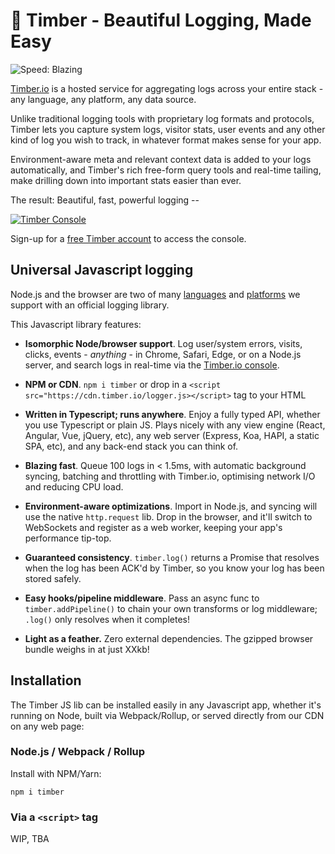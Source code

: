 # 🌲 Timber - Beautiful Logging, Made Easy

![Speed: Blazing](https://img.shields.io/badge/speed-blazing%20%F0%9F%94%A5-brightgreen.svg)

[Timber.io](https://timber.io) is a hosted service for aggregating logs across your entire stack - any language, any platform, any data source.

Unlike traditional logging tools with proprietary log formats and protocols, Timber lets you capture system logs, visitor stats, user events and any other kind of log you wish to track, in whatever format makes sense for your app.

Environment-aware meta and relevant context data is added to your logs automatically, and Timber's rich free-form query tools and real-time tailing, make drilling down into important stats easier than ever.

The result: Beautiful, fast, powerful logging --

[![Timber Console](http://files.timber.io/images/readme-interface7.gif)](https://timber.io/docs/app)

Sign-up for a [free Timber account](https://timber.io) to access the console.

## Universal Javascript logging

Node.js and the browser are two of many [languages](https://docs.timber.io/languages/) and [platforms](https://docs.timber.io/platforms/) we support with an official logging library.

This Javascript library features:

- **Isomorphic Node/browser support**. Log user/system errors, visits, clicks, events - _anything_ - in Chrome, Safari, Edge, or on a Node.js server, and search logs in real-time via the [Timber.io console](https://timber.io).

- **NPM or CDN**. `npm i timber` or drop in a `<script src="https://cdn.timber.io/logger.js></script>` tag to your HTML

- **Written in Typescript; runs anywhere**. Enjoy a fully typed API, whether you use Typescript or plain JS. Plays nicely with any view engine (React, Angular, Vue, jQuery, etc), any web server (Express, Koa, HAPI, a static SPA, etc), and any back-end stack you can think of.

- **Blazing fast**. Queue 100 logs in < 1.5ms, with automatic background syncing, batching and throttling with Timber.io, optimising network I/O and reducing CPU load.

- **Environment-aware optimizations**. Import in Node.js, and syncing will use the native `http.request` lib. Drop in the browser, and it'll switch to WebSockets and register as a web worker, keeping your app's performance tip-top.

- **Guaranteed consistency**. `timber.log()` returns a Promise that resolves when the log has been ACK'd by Timber, so you know your log has been stored safely.

- **Easy hooks/pipeline middleware**. Pass an async func to `timber.addPipeline()` to chain your own transforms or log middleware; `.log()` only resolves when it completes!

- **Light as a feather.** Zero external dependencies. The gzipped browser bundle weighs in at just XXkb!

## Installation

The Timber JS lib can be installed easily in any Javascript app, whether it's running on Node, built via Webpack/Rollup, or served directly from our CDN on any web page:

### Node.js / Webpack / Rollup

Install with NPM/Yarn:

```
npm i timber
```

### Via a `<script>` tag

WIP, TBA
